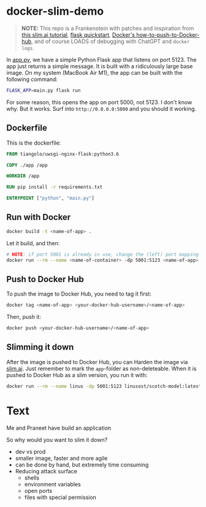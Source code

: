 # docker-slim-demo

> **NOTE:** This repo is a Frankenstein with patches and inspiration from [this slim.ai tutorial](https://community.slim.ai/t/simple-recommendation-system-with-python-scikit-learn-and-slim-toolkit/95), [flask quickstart](https://flask.palletsprojects.com/en/2.2.x/quickstart/), [Docker's how-to-push-to-Docker-hub](https://docs.docker.com/get-started/04_sharing_app/), and of course LOADS of debugging with ChatGPT and `docker logs`.

In [app.py](app.py), we have a simple Python Flask app that listens on port 5123. The app just returns a simple message. It is built with a ridiculously large base image. On my system (MacBook Air M1), the app can be built with the following command:

```bash
FLASK_APP=main.py flask run
```

For some reason, this opens the app on port 5000, not 5123. I don't know why. But it works. Surf into `http://0.0.0.0:5000` and you should it working.

## Dockerfile

This is the dockerfile:

```dockerfile
FROM tiangolo/uwsgi-nginx-flask:python3.6

COPY ./app /app

WORKDIR /app

RUN pip install -r requirements.txt

ENTRYPOINT ["python", "main.py"]
```

## Run with Docker

```bash
docker build -t <name-of-app> .    
```

Let it build, and then:

```bash
# NOTE: if port 5001 is already in use, change the (left) port mapping
docker run --rm --name <name-of-container> -dp 5001:5123 <name-of-app>   
```

## Push to Docker Hub

To push the image to Docker Hub, you need to tag it first:

```bash
docker tag <name-of-app> <your-docker-hub-username>/<name-of-app>
```

Then, push it:

```bash
docker push <your-docker-hub-username>/<name-of-app>
```

## Slimming it down 
After the image is pushed to Docker Hub, you can Harden the image via [slim.ai](slim.ai). Just remember to mark the `app`-folder as non-deleteable. When it is pushed to Docker Hub as a slim version, you run it with:

```bash
docker run --rm --name linus -dp 5001:5123 linusost/scotch-model:latest-slim
```


# Text

Me and Praneet have build an application 

So why would you want to slim it down?
- dev vs prod
- smaller image, faster and more agile
- can be done by hand, but extremely time consuming
- Reducing attack surface
    - shells
    - environment variables
    - open ports
    - files with special permission